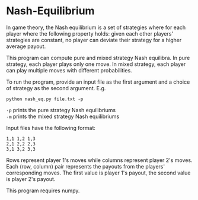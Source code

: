 # Nash-Equilibrium
  
In game theory, the Nash equilibrium is a set of strategies where for each player where the following property holds: given each other players' strategies are constant, no player can deviate their strategy for a higher average payout.  
  
This program can compute pure and mixed strategy Nash equilibra. In pure strategy, each player plays only one move. In mixed strategy, each player can play multiple moves with different probabilities.  

To run the program, provide an input file as the first argument and a choice of strategy as the second argument. E.g.

    python nash_eq.py file.txt -p  

`-p` prints the pure strategy Nash equilibriums  
`-m` prints the mixed strategy Nash equilibriums 

Input files have the following format:  
  
    1,1 1,2 1,3  
    2,1 2,2 2,3  
    3,1 3,2 3,3  
  
Rows represent player 1's moves while columns represent player 2's moves. Each (row, column) pair represents the payouts from the players' corresponding moves. The first value is player 1's payout, the second value is player 2's payout. 
  
This program requires numpy.
